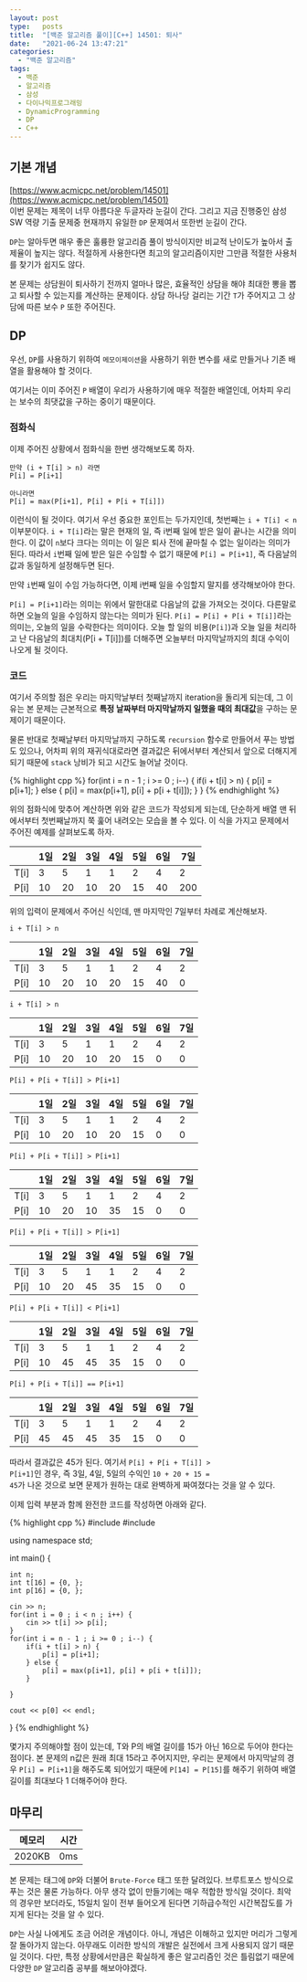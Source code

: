 ```yaml
---
layout: post
type:   posts
title:  "[백준 알고리즘 풀이][C++] 14501: 퇴사"
date:   "2021-06-24 13:47:21"
categories:
  - "백준 알고리즘"
tags:
  - 백준
  - 알고리즘
  - 삼성
  - 다이나믹프로그래밍
  - DynamicProgramming
  - DP
  - C++
---
```


## 기본 개념
[https://www.acmicpc.net/problem/14501](https://www.acmicpc.net/problem/14501)<br/>
이번 문제는 제목이 너무 아름다운 두글자라 눈길이 간다. 그리고 지금 진행중인 삼성 SW 역량 기출 문제중 현재까지 유일한 <code>DP</code> 문제여서 또한번 눈길이 간다.

<code>DP</code>는 알아두면 매우 좋은 훌륭한 알고리즘 풀이 방식이지만 비교적 난이도가 높아서 출제율이 높지는 않다. 적절하게 사용한다면 최고의 알고리즘이지만 그만큼 적절한 사용처를 찾기가 쉽지도 않다.

본 문제는 상담원이 퇴사하기 전까지 얼마나 많은, 효율적인 상담을 해야 최대한 뽕을 뽑고 퇴사할 수 있는지를 계산하는 문제이다. 상담 하나당 걸리는 기간 <code>T</code>가 주어지고 그 상담에 따른 보수 <code>P</code> 또한 주어진다.


## DP
우선, <code>DP</code>를 사용하기 위하여 <code>메모이제이션</code>을 사용하기 위한 변수를 새로 만들거나 기존 배열을 활용해야 할 것이다.

여기서는 이미 주어진 <code>P</code> 배열이 우리가 사용하기에 매우 적절한 배열인데, 어차피 우리는 보수의 최댓값을 구하는 중이기 때문이다.


### 점화식
이제 주어진 상황에서 점화식을 한번 생각해보도록 하자.

```
만약 (i + T[i] > n) 라면
P[i] = P[i+1] 

아니라면
P[i] = max(P[i+1], P[i] + P[i + T[i]])
```

이런식이 될 것이다. 여기서 우선 중요한 포인트는 두가지인데, 첫번째는 <code>i + T[i] &lt; n</code> 이부분이다. <code>i + T[i]</code>라는 말은 현재의 일, 즉 i번째 일에 받은 일이 끝나는 시간을 의미한다. 이 값이 <code>n</code>보다 크다는 의미는 이 일은 퇴사 전에 끝마칠 수 없는 일이라는 의미가 된다. 따라서 <code>i</code>번째 일에 받은 일은 수임할 수 없기 때문에 <code>P[i] = P[i+1]</code>, 즉 다음날의 값과 동일하게 설정해두면 된다.

만약 <code>i</code>번째 일이 수임 가능하다면, 이제 i번째 일을 수임할지 말지를 생각해보아야 한다. 

<code>P[i] = P[i+1]</code>라는 의미는 위에서 말한대로 다음날의 값을 가져오는 것이다. 다른말로 하면 오늘의 일을 수임하지 않는다는 의미가 된다.
<code>P[i] = P[i] + P[i + T[i]]</code>라는 의미는, 오늘의 일을 수락한다는 의미이다. 오늘 할 일의 비용(<code>P[i]</code>)과 오늘 일을 처리하고 난 다음날의 최대치(P[i + T[i]])를 더해주면 오늘부터 마지막날까지의 최대 수익이 나오게 될 것이다.


### 코드
여기서 주의할 점은 우리는 마지막날부터 첫째날까지 iteration을 돌리게 되는데, 그 이유는 본 문제는 근본적으로 **특정 날짜부터 마지막날까지 일했을 때의 최대값**을 구하는 문제이기 때문이다.

물론 반대로 첫째날부터 마지막날까지 구하도록 <code>recursion</code> 함수로 만들어서 푸는 방법도 있으나, 어차피 위의 재귀식대로라면 결과값은 뒤에서부터 계산되서 앞으로 더해지게 되기 때문에 <code>stack</code> 낭비가 되고 시간도 늘어날 것이다.

{% highlight cpp %}
for(int i = n - 1 ; i >= 0 ; i--) {
	if(i + t[i] > n) {
		p[i] = p[i+1];
	} else {
		p[i] = max(p[i+1], p[i] + p[i + t[i]]);
	}
}
{% endhighlight %}

위의 점화식에 맞추어 계산하면 위와 같은 코드가 작성되게 되는데, 단순하게 배열 맨 뒤에서부터 첫번째날까지 쭉 훑어 내려오는 모습을 볼 수 있다. 이 식을 가지고 문제에서 주어진 예제를 살펴보도록 하자.

|  | 1일 | 2일 | 3일 | 4일 | 5일 | 6일 | 7일 |
|--| --- | --- | --- | --- | --- | --- | --- |
| T[i] | 3 | 5 | 1 | 1 | 2 | 4 | 2 |
| P[i] | 10 | 20 | 10 | 20 | 15 | 40 | 200 |

위의 입력이 문제에서 주어신 식인데, 맨 마지막인 7일부터 차례로 계산해보자.

<code>i + T[i] &gt; n</code>

|  | 1일 | 2일 | 3일 | 4일 | 5일 | 6일 | **7일** |
|--| --- | --- | --- | --- | --- | --- | --- |
| T[i] | 3 | 5 | 1 | 1 | 2 | 4 | 2 |
| P[i] | 10 | 20 | 10 | 20 | 15 | 40 | 0 |

<code>i + T[i] &gt; n</code>

|  | 1일 | 2일 | 3일 | 4일 | 5일 | **6일** | 7일 |
|--| --- | --- | --- | --- | --- | --- | --- |
| T[i] | 3 | 5 | 1 | 1 | 2 | 4 | 2 |
| P[i] | 10 | 20 | 10 | 20 | 15 | 0 | 0 |

<code>P[i] + P[i + T[i]] &gt; P[i+1]</code>

|  | 1일 | 2일 | 3일 | 4일 | **5일** | 6일 | 7일 |
|--| --- | --- | --- | --- | --- | --- | --- |
| T[i] | 3 | 5 | 1 | 1 | 2 | 4 | 2 |
| P[i] | 10 | 20 | 10 | 20 | 15 | 0 | 0 |

<code>P[i] + P[i + T[i]] &gt; P[i+1]</code>

|  | 1일 | 2일 | 3일 | **4일** | 5일 | 6일 | 7일 |
|--| --- | --- | --- | --- | --- | --- | --- |
| T[i] | 3 | 5 | 1 | 1 | 2 | 4 | 2 |
| P[i] | 10 | 20 | 10 | 35 | 15 | 0 | 0 |

<code>P[i] + P[i + T[i]] &gt; P[i+1]</code>

|  | 1일 | 2일 | **3일** | 4일 | 5일 | 6일 | 7일 |
|--| --- | --- | --- | --- | --- | --- | --- |
| T[i] | 3 | 5 | 1 | 1 | 2 | 4 | 2 |
| P[i] | 10 | 20 | 45 | 35 | 15 | 0 | 0 |

<code>P[i] + P[i + T[i]] &lt; P[i+1]</code>

|  | 1일 | **2일** | 3일 | 4일 | 5일 | 6일 | 7일 |
|--| --- | --- | --- | --- | --- | --- | --- |
| T[i] | 3 | 5 | 1 | 1 | 2 | 4 | 2 |
| P[i] | 10 | 45 | 45 | 35 | 15 | 0 | 0 |

<code>P[i] + P[i + T[i]] == P[i+1]</code>

|  | **1일** | 2일 | 3일 | 4일 | 5일 | 6일 | 7일 |
|--| --- | --- | --- | --- | --- | --- | --- |
| T[i] | 3 | 5 | 1 | 1 | 2 | 4 | 2 |
| P[i] | 45 | 45 | 45 | 35 | 15 | 0 | 0 |

따라서 결과값은 45가 된다. 여기서 <code>P[i] + P[i + T[i]] &gt; P[i+1]</code>인 경우, 즉 3일, 4일, 5일의 수익인 <code>10 + 20 + 15 = 45</code>가 나온 것으로 보면 문제가 원하는 대로 완벽하게 짜여졌다는 것을 알 수 있다.

이제 입력 부분과 함께 완전한 코드를 작성하면 아래와 같다.

{% highlight cpp %}
#include <iostream>
#include <algorithm>

using namespace std;

int main() {
	
	int n;
	int t[16] = {0, };
	int p[16] = {0, };
		
	cin >> n;
	for(int i = 0 ; i < n ; i++) {
		cin >> t[i] >> p[i];
	}
	for(int i = n - 1 ; i >= 0 ; i--) {
		if(i + t[i] > n) {
			p[i] = p[i+1];
		} else {
			p[i] = max(p[i+1], p[i] + p[i + t[i]]);
		}
		
	}
	
	cout << p[0] << endl;
	
}
{% endhighlight %}

몇가지 주의해야할 점이 있는데, T와 P의 배열 길이를 15가 아닌 16으로 두어야 한다는 점이다. 본 문제의 n값은 원래 최대 15라고 주어지지만, 우리는 문제에서 마지막날의 경우 <code>P[i] = P[i+1]</code>을 해주도록 되어있기 때문에 <code>P[14] = P[15]</code>를 해주기 위하여 배열 길이를 최대보다 1 더해주어야 한다.

## 마무리

| 메모리 | 시간 |
| ----- | --- |
| 2020KB | 0ms |

본 문제는 태그에 <code>DP</code>와 더불어 <code>Brute-Force</code> 태그 또한 달려있다. 브루트포스 방식으로 푸는 것은 물론 가능하다. 아무 생각 없이 만들기에는 매우 적합한 방식일 것이다. 최악의 경우만 보더라도, 15일치 일이 전부 들어오게 된다면 기하급수적인 시간복잡도를 가지게 된다는 것을 알 수 있다.

<code>DP</code>는 사실 나에게도 조금 어려운 개념이다. 아니, 개념은 이해하고 있지만 머리가 그렇게 잘 돌아가지 않는다. 아무래도 이러한 방식의 개발은 실전에서 크게 사용되지 않기 때문일 것이다. 다만, 특정 상황에서만큼은 확실하게 좋은 알고리즘인 것은 틀림없기 때문에 다양한 <code>DP</code> 알고리즘 공부를 해보아야겠다.

